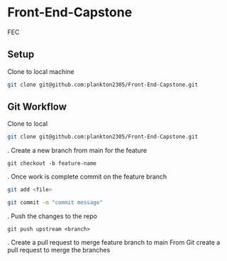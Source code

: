 # Front-End-Capstone
FEC

## Setup
Clone to local machine
```sh
git clone git@github.com:plankton2305/Front-End-Capstone.git
```


## Git Workflow
Clone to local
```sh
git clone git@github.com:plankton2305/Front-End-Capstone.git
```

. Create a new branch from main for the feature
```
git checkout -b feature-name
```

. Once work is complete commit on the feature branch
``` sh
git add <file>
```

```sh
git commit -m "commit message"
```

. Push the changes to the repo
```
git push upstream <branch>
```

. Create a pull request to merge feature branch to main
From Git create a pull request to merge the branches
